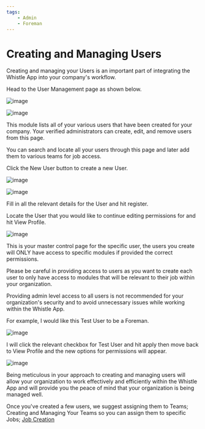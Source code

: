 ```yaml
---
tags:
    - Admin
    - Foreman
---
```


# Creating and Managing Users
Creating and managing your Users is an important part of integrating the Whistle App into your company's workflow.

Head to the User Management page as shown below.

![image](https://github.com/user-attachments/assets/c7c26576-ebb1-4b22-b397-2b2921c2dcc8)

![image](https://github.com/user-attachments/assets/ce6140aa-7649-4495-bf63-bfb6d8579f15)

This module lists all of your various users that have been created for your company.
Your verified administrators can create, edit, and remove users from this page.

You can search and locate all your users through this page and later add them to various teams for job access.

Click the New User button to create a new User.

![image](https://github.com/user-attachments/assets/2a58bb29-4b1a-488d-8d0d-3a1824a4d22a)

![image](https://github.com/user-attachments/assets/b0115c65-23be-4bce-80d9-bcd304c3b03d)

Fill in all the relevant details for the User and hit register.

Locate the User that you would like to continue editing permissions for and hit View Profile.

![image](https://github.com/user-attachments/assets/9dc820b2-6f6a-45ae-84d3-22a62a1b32b5)

This is your master control page for the specific user, the users you create will ONLY have access to specific modules if provided the correct permissions.

Please be careful in providing access to users as you want to create each user to only have access to modules that will be relevant to their job within your organization.

Providing admin level access to all users is not recommended for your organization's security and to avoid unnecessary issues while working within the Whistle App.

For example, I would like this Test User to be a Foreman.

![image](https://github.com/user-attachments/assets/e455101a-724e-4980-b508-1f7ea4ec18f9)

I will click the relevant checkbox for Test User and hit apply then move back to View Profile and the new options for permissions will appear.

![image](https://github.com/user-attachments/assets/a6c6fa38-5966-43ce-b85d-9651493d84b9)

Being meticulous in your approach to creating and managing users will allow your organization to work effectively and efficiently within the Whistle App and will provide you the peace of mind that your organization is being managed well.

Once you've created a few users, we suggest assigning them to Teams; Creating and Managing Your Teams so you can assign them to specific Jobs; [Job Creation](https://help.whistledrywallapp.com/jobs/job-creation/)
